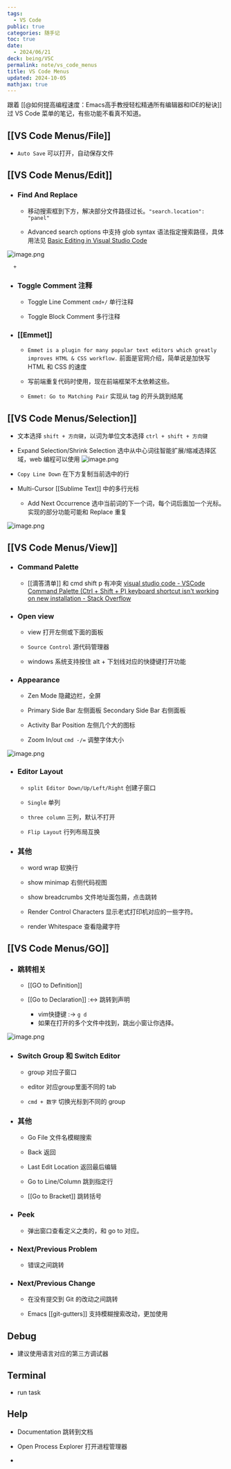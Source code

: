 ```yaml
---
tags:
  - VS Code
public: true
categories: 随手记
toc: true
date:
  - 2024/06/21
deck: being/VSC
permalink: note/vs_code_menus
title: VS Code Menus
updated: 2024-10-05
mathjax: true
---
```


跟着 [[@如何提高编程速度：Emacs高手教授轻松精通所有编辑器和IDE的秘诀]] 过 VS Code 菜单的笔记，有些功能不看真不知道。

<!--more-->

## [[VS Code Menus/File]]

  + `Auto Save` 可以打开，自动保存文件

## [[VS Code Menus/Edit]]

  + ### Find And Replace
    + 移动搜索框到下方，解决部分文件路径过长。`"search.location": "panel"`

    + Advanced search options 中支持 glob syntax 语法指定搜索路径，具体用法见 [Basic Editing in Visual Studio Code](https://code.visualstudio.com/docs/editor/codebasics#_advanced-search-options)

![image.png](/assets/image_1718822131511_0.png)

      + 

  + ### Toggle Comment 注释
    + Toggle Line Comment `cmd+/` 单行注释

    + Toggle Block Comment 多行注释

  + ### [[Emmet]]

    + `Emmet is a plugin for many popular text editors which greatly improves HTML & CSS workflow.` 前面是官网介绍，简单说是加快写 HTML 和 CSS 的速度

    + 写前端重复代码时使用，现在前端框架不太依赖这些。

    + `Emmet: Go to Matching Pair` 实现从 tag 的开头跳到结尾

## [[VS Code Menus/Selection]]

  + 文本选择 `shift + 方向键`，以词为单位文本选择  `ctrl + shift + 方向键`

  + Expand Selection/Shrink Selection 选中从中心词往智能扩展/缩减选择区域，web 编程可以使用
![image.png](/assets/image_1718824319331_0.png)

  + `Copy Line Down` 在下方复制当前选中的行

  + Multi-Cursor [[Sublime Text]] 中的多行光标
    + Add Next Occurrence 选中当前词的下一个词，每个词后面加一个光标。实现的部分功能可能和 Replace 重复

![image.png](/assets/image_1718824742736_0.png)

## [[VS Code Menus/View]]

  + ### Command Palette

    + [[滴答清单]] 和 cmd shift p 有冲突 [visual studio code - VSCode Command Palette (Ctrl + Shift + P) keyboard shortcut isn't working on new installation - Stack Overflow](https://stackoverflow.com/questions/67324821/vscode-command-palette-ctrl-shift-p-keyboard-shortcut-isnt-working-on-new)

  + ### Open view

    + view 打开左侧或下面的面板

    + `Source Control` 源代码管理器

    + windows 系统支持按住 alt + 下划线对应的快捷键打开功能

  + ### Appearance

    + Zen Mode 隐藏边栏，全屏
    + Primary Side Bar 左侧面板 Secondary Side Bar 右侧面板

    + Activity Bar Position 左侧几个大的图标

    + Zoom In/out `cmd -/=` 调整字体大小

![image.png](/assets/image_1718825591059_0.png)

  + ### Editor Layout
    + `split Editor Down/Up/Left/Right` 创建子窗口

    + `Single` 单列

    + `three column` 三列，默认不打开

    + `Flip Layout` 行列布局互换

  + ### 其他

    + word wrap 软换行

    + show minimap 右侧代码视图

    + show breadcrumbs 文件地址面包屑，点击跳转

    + Render Control Characters  显示老式打印机对应的一些字符。

    + render Whitespace 查看隐藏字符

## [[VS Code Menus/GO]]

  + ### 跳转相关

    + [[GO to Definition]]

    + [[Go to Declaration]]  :<-> 跳转到声明
      + vim快捷键 :-> `g d`
      + 如果在打开的多个文件中找到，跳出小窗让你选择。

![image.png](/assets/image_1718980695727_0.png)

  + ### Switch Group 和 Switch Editor

    + group 对应子窗口

    + editor 对应group里面不同的 tab

    + `cmd + 数字` 切换光标到不同的 group

  + ### 其他

    + Go File 文件名模糊搜索

    + Back 返回

    + Last Edit Location 返回最后编辑

    + Go to Line/Column 跳到指定行

    + [[Go to Bracket]] 跳转括号

  + ### Peek

    + 弹出窗口查看定义之类的，和 go to 对应。

  + ### Next/Previous  Problem

    + 错误之间跳转

  + ### Next/Previous  Change

    + 在没有提交到 Git 的改动之间跳转

    + Emacs [[git-gutters]] 支持模糊搜索改动，更加使用

## Debug

  + 建议使用语言对应的第三方调试器

## Terminal

  + run task

## Help

  + Documentation 跳转到文档

  + Open Process Explorer 打开进程管理器

  + 
